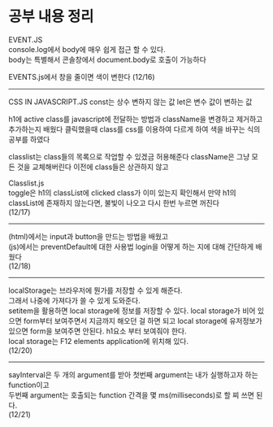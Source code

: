 # 공부 내용 정리
EVENT.JS   
console.log에서 body에 매우 쉽게 접근 할 수 있다.  
body는 특별해서 콘솔창에서 document.body로 호출이 가능하다

EVENTS.js에서 창을 줄이면 색이 변한다 (12/16)

---
CSS IN JAVASCRIPT.JS
const는 상수 변하지 않는 값
let은 변수 값이 변하는 값

h1에 active class를 javascript에 전달하는 방법과
className을 변경하고 제거하고 추가하는지 배웠다
클릭했을때 class를 css를 이용하여 다르게 하여 색을 바꾸는 식의 공부를 하였다

classlist는 class들의 목록으로 작업할 수 있겠금 허용해준다
className은 그냥 모든 것을 교체해버린다 이전에 class들은 상관하지 않고

Classlist.js   
toggle은 h1의 classList에 clicked class가 이미 있는지 확인해서
만약 h1의 classList에 존재하지 않는다면,  불빛이 나오고 다시
한번 누르면 꺼진다   
(12/17)

---
(html)에서는 input과 button을 만드는 방법을 배웠고  
(js)에서는 preventDefault에 대한 사용법 login을 어떻게 하는 지에 대해 간단하게 배웠다  
(12/18)   

---
localStorage는 브라우저에 뭔가를 저장할 수 있게 해준다.  
그래서 나중에 가져다가 쓸 수 있게 도와준다.  
setitem을 활용하면 local storage에 정보를 저장할 수 있다. 
local storage가 비어 있으면 form부터 보여주면서 지금까지 해오던 걸 하면 되고 local storage에 유저정보가 있으면 form을 보여주면 안된다. 
h1요소 부터 보여줘야 한다.      
local storage는 F12 elements application에 위치해 있다.   
(12/20)

---
sayInterval은 두 개의 argument를 받아 첫번째 argument는 내가 실행하고자 하는 function이고   
두번째 argument는 호출되는 function 간격을 몇 ms(milliseconds)로 할 찌 쓰면 된다.   
(12/21)